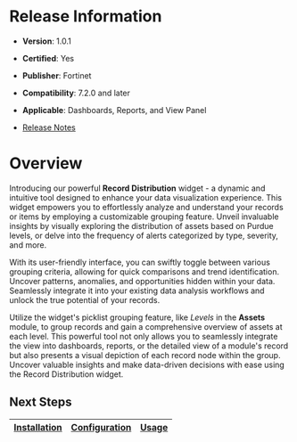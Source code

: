 # Release Information

- **Version**: 1.0.1

- **Certified**: Yes

- **Publisher**: Fortinet  

- **Compatibility**: 7.2.0 and later

- **Applicable**: Dashboards, Reports, and View Panel

- [Release Notes](./widget/release_notes.md)


# Overview

Introducing our powerful **Record Distribution** widget - a dynamic and intuitive tool designed to enhance your data visualization experience. This widget empowers you to effortlessly analyze and understand your records or items by employing a customizable grouping feature. Unveil invaluable insights by visually exploring the distribution of assets based on Purdue levels, or delve into the frequency of alerts categorized by type, severity, and more.

With its user-friendly interface, you can swiftly toggle between various grouping criteria, allowing for quick comparisons and trend identification. Uncover patterns, anomalies, and opportunities hidden within your data. Seamlessly integrate it into your existing data analysis workflows and unlock the true potential of your records.

Utilize the widget's picklist grouping feature, like *Levels* in the **Assets** module, to group records and gain a comprehensive overview of assets at each level. This powerful tool not only  allows you to seamlessly integrate the view into dashboards, reports, or the detailed view of a module's record but also presents a visual depiction of each record node within the group. Uncover valuable insights and make data-driven decisions with ease using the Record Distribution widget.

## Next Steps

| [Installation](./docs/setup.md#installation) | [Configuration](./docs/setup.md#configuration) | [Usage](./docs/usage.md) |
|----------------------------------------------|------------------------------------------------|--------------------------|
